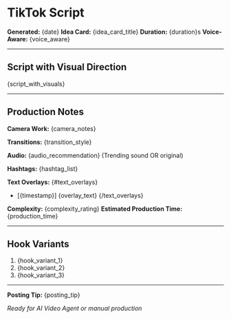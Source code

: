 # TikTok Script

**Generated:** {date}
**Idea Card:** {idea_card_title}
**Duration:** {duration}s
**Voice-Aware:** {voice_aware}

---

## Script with Visual Direction

{script_with_visuals}

---

## Production Notes

**Camera Work:**
{camera_notes}

**Transitions:**
{transition_style}

**Audio:**
{audio_recommendation}
(Trending sound OR original)

**Hashtags:**
{hashtag_list}

**Text Overlays:**
{#text_overlays}

- [{timestamp}] {overlay_text}
  {/text_overlays}

**Complexity:** {complexity_rating}
**Estimated Production Time:** {production_time}

---

## Hook Variants

1. {hook_variant_1}
2. {hook_variant_2}
3. {hook_variant_3}

---

**Posting Tip:** {posting_tip}

_Ready for AI Video Agent or manual production_

